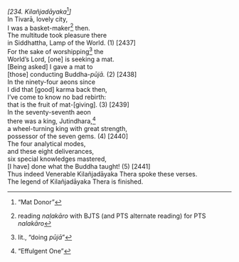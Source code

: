 *\[234. Kilañjadāyaka*[^1]*\]*  
In Tivarā, lovely city,  
I was a basket-maker[^2] then.  
The multitude took pleasure there  
in Siddhattha, Lamp of the World. (1) \[2437\]  
For the sake of worshipping[^3] the  
World’s Lord, \[one\] is seeking a mat.  
\[Being asked\] I gave a mat to  
\[those\] conducting Buddha-*pūjā.* (2) \[2438\]  
In the ninety-four aeons since  
I did that \[good\] karma back then,  
I’ve come to know no bad rebirth:  
that is the fruit of mat-\[giving\]. (3) \[2439\]  
In the seventy-seventh aeon  
there was a king, Jutindhara,[^4]  
a wheel-turning king with great strength,  
possessor of the seven gems. (4) \[2440\]  
The four analytical modes,  
and these eight deliverances,  
six special knowledges mastered,  
\[I have\] done what the Buddha taught! (5) \[2441\]  
Thus indeed Venerable Kilañjadāyaka Thera spoke these verses.  
The legend of Kilañjadāyaka Thera is finished.  
[^1]: “Mat Donor”  
[^2]: reading *naḷakāro* with BJTS (and PTS alternate reading) for PTS
    *nalakāro*  
[^3]: lit., “doing *pūjā*”  
[^4]: “Effulgent One”

